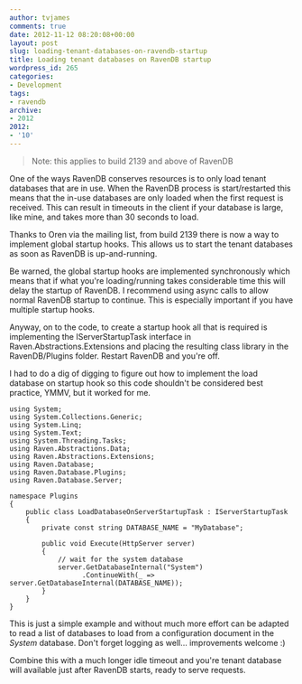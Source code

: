 ```yaml
---
author: tvjames
comments: true
date: 2012-11-12 08:20:08+00:00
layout: post
slug: loading-tenant-databases-on-ravendb-startup
title: Loading tenant databases on RavenDB startup
wordpress_id: 265
categories:
- Development
tags:
- ravendb
archive: 
- 2012
2012:
- '10'
---
```


> Note: this applies to build 2139 and above of RavenDB

One of the ways RavenDB conserves resources is to only load tenant databases that are in use. When the RavenDB process is start/restarted this means that the in-use databases are only loaded when the first request is received. This can result in timeouts in the client if your database is large, like mine, and takes more than 30 seconds to load.

Thanks to Oren via the mailing list, from build 2139 there is now a way to implement global startup hooks. This allows us to start the tenant databases as soon as RavenDB is up-and-running.

Be warned, the global startup hooks are implemented synchronously which means that if what you're loading/running takes considerable time this will delay the startup of RavenDB. I recommend using async calls to allow normal RavenDB startup to continue. This is especially important if you have multiple startup hooks.

Anyway, on to the code, to create a startup hook all that is required is implementing the IServerStartupTask interface in Raven.Abstractions.Extensions and placing the resulting class library in the RavenDB/Plugins folder. Restart RavenDB and you're off.

I had to do a dig of digging to figure out how to implement the load database on startup hook so this code shouldn't be considered best practice, YMMV, but it worked for me.

```
using System;
using System.Collections.Generic;
using System.Linq;
using System.Text;
using System.Threading.Tasks;
using Raven.Abstractions.Data;
using Raven.Abstractions.Extensions;
using Raven.Database;
using Raven.Database.Plugins;
using Raven.Database.Server;

namespace Plugins
{
    public class LoadDatabaseOnServerStartupTask : IServerStartupTask
    {
        private const string DATABASE_NAME = "MyDatabase";

        public void Execute(HttpServer server)
        {
            // wait for the system database
            server.GetDatabaseInternal("System")
                  .ContinueWith(_ => server.GetDatabaseInternal(DATABASE_NAME));
        }
    }
}
```

This is just a simple example and without much more effort can be adapted to read a list of databases to load from a configuration document in the _System_ database. Don't forget logging as well… improvements welcome :)

Combine this with a much longer idle timeout and you're tenant database will available just after RavenDB starts, ready to serve requests.

